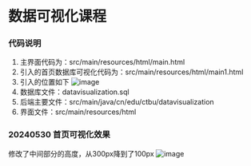 # 数据可视化课程

### 代码说明
1. 主界面代码为：src/main/resources/html/main.html
2. 引入的首页数据库可视化代码为：src/main/resources/html/main1.html
3. 引入的位置如下
![image](https://github.com/ALAN-SOFT/datavisualization/assets/44634241/0ca78814-b491-43fc-98ae-2e2e8fc32a54)
4. 数据库文件：datavisualization.sql
5. 后端主要文件：src/main/java/cn/edu/ctbu/datavisualization
6. 界面文件：src/main/resources/html

### 20240530 首页可视化效果
修改了中间部分的高度，从300px降到了100px
![image](https://github.com/ALAN-SOFT/datavisualization/assets/44634241/16e68695-7c31-4ad1-94c3-d7665c1a5e0b)


